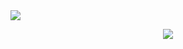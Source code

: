

<a href="https://marquisthecoder.us/">
  <img src="https://github.com/MarquisTheCoder/MarquisTheCoder/assets/104405433/4652c3a2-3777-4c35-9f21-16fec3cfcec6" />
</a>

<div style="margin: 0;">
<p align='center'>
<!-- <img src='https://github-profile-trophy.vercel.app/?username=tynab&theme=dracula&column=6'> -->
<img src='https://hacked-github-stat-trophies.vercel.app/?username=MarquisTheCoder&theme=dracula&column=11'>
</p>



<div>
